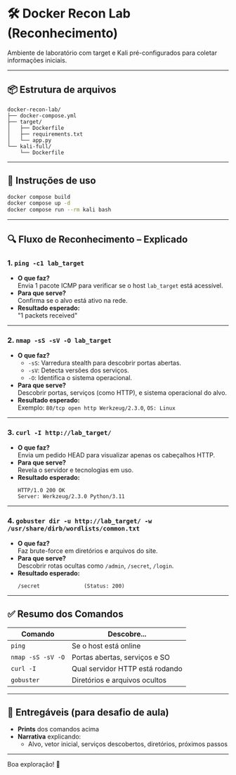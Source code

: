 # 🛠️ Docker Recon Lab (Reconhecimento)

Ambiente de laboratório com target e Kali pré-configurados para coletar informações iniciais.

---

## 📦 Estrutura de arquivos

```
docker-recon-lab/
├── docker-compose.yml
├── target/
│   ├── Dockerfile
│   ├── requirements.txt
│   └── app.py
└── kali-full/
    └── Dockerfile
```

---

## 🚀 Instruções de uso

```bash
docker compose build
docker compose up -d
docker compose run --rm kali bash
```

---

## 🔍 Fluxo de Reconhecimento – Explicado

### 1. `ping -c1 lab_target`

- **O que faz?**  
  Envia 1 pacote ICMP para verificar se o host `lab_target` está acessível.
- **Para que serve?**  
  Confirma se o alvo está ativo na rede.
- **Resultado esperado:**  
  "1 packets received"

---

### 2. `nmap -sS -sV -O lab_target`

- **O que faz?**
  - `-sS`: Varredura stealth para descobrir portas abertas.
  - `-sV`: Detecta versões dos serviços.
  - `-O`: Identifica o sistema operacional.
- **Para que serve?**  
  Descobrir portas, serviços (como HTTP), e sistema operacional do alvo.
- **Resultado esperado:**  
  Exemplo: `80/tcp open http Werkzeug/2.3.0`, `OS: Linux`

---

### 3. `curl -I http://lab_target/`

- **O que faz?**  
  Envia um pedido HEAD para visualizar apenas os cabeçalhos HTTP.
- **Para que serve?**  
  Revela o servidor e tecnologias em uso.
- **Resultado esperado:**  
  ```
  HTTP/1.0 200 OK
  Server: Werkzeug/2.3.0 Python/3.11
  ```

---

### 4. `gobuster dir -u http://lab_target/ -w /usr/share/dirb/wordlists/common.txt`

- **O que faz?**  
  Faz brute-force em diretórios e arquivos do site.
- **Para que serve?**  
  Descobrir rotas ocultas como `/admin`, `/secret`, `/login`.
- **Resultado esperado:**  
  ```
  /secret              (Status: 200)
  ```

---

## ✅ Resumo dos Comandos

| Comando                           | Descobre...                       |
|----------------------------------|-----------------------------------|
| `ping`                           | Se o host está online             |
| `nmap -sS -sV -O`                | Portas abertas, serviços e SO     |
| `curl -I`                        | Qual servidor HTTP está rodando   |
| `gobuster`                       | Diretórios e arquivos ocultos     |

---

## 📝 Entregáveis (para desafio de aula)

- **Prints** dos comandos acima
- **Narrativa** explicando:
  - Alvo, vetor inicial, serviços descobertos, diretórios, próximos passos

---

Boa exploração! 🧠
